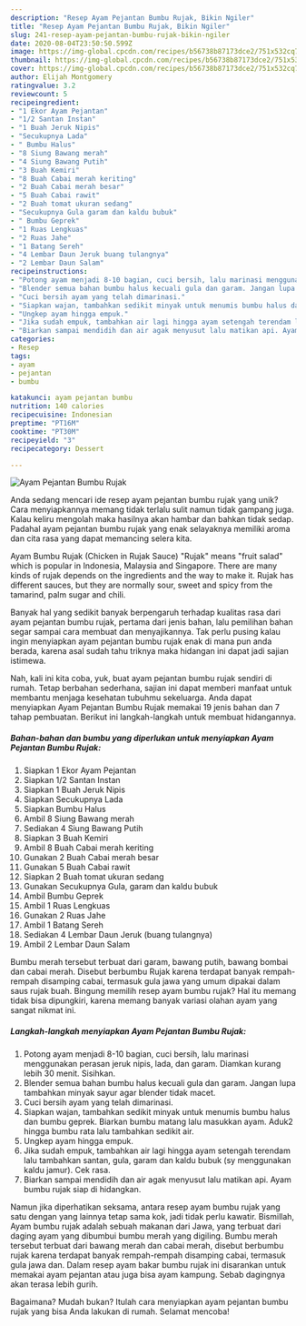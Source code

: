 ```yaml
---
description: "Resep Ayam Pejantan Bumbu Rujak, Bikin Ngiler"
title: "Resep Ayam Pejantan Bumbu Rujak, Bikin Ngiler"
slug: 241-resep-ayam-pejantan-bumbu-rujak-bikin-ngiler
date: 2020-08-04T23:50:50.599Z
image: https://img-global.cpcdn.com/recipes/b56738b87173dce2/751x532cq70/ayam-pejantan-bumbu-rujak-foto-resep-utama.jpg
thumbnail: https://img-global.cpcdn.com/recipes/b56738b87173dce2/751x532cq70/ayam-pejantan-bumbu-rujak-foto-resep-utama.jpg
cover: https://img-global.cpcdn.com/recipes/b56738b87173dce2/751x532cq70/ayam-pejantan-bumbu-rujak-foto-resep-utama.jpg
author: Elijah Montgomery
ratingvalue: 3.2
reviewcount: 5
recipeingredient:
- "1 Ekor Ayam Pejantan"
- "1/2 Santan Instan"
- "1 Buah Jeruk Nipis"
- "Secukupnya Lada"
- " Bumbu Halus"
- "8 Siung Bawang merah"
- "4 Siung Bawang Putih"
- "3 Buah Kemiri"
- "8 Buah Cabai merah keriting"
- "2 Buah Cabai merah besar"
- "5 Buah Cabai rawit"
- "2 Buah tomat ukuran sedang"
- "Secukupnya Gula garam dan kaldu bubuk"
- " Bumbu Geprek"
- "1 Ruas Lengkuas"
- "2 Ruas Jahe"
- "1 Batang Sereh"
- "4 Lembar Daun Jeruk buang tulangnya"
- "2 Lembar Daun Salam"
recipeinstructions:
- "Potong ayam menjadi 8-10 bagian, cuci bersih, lalu marinasi menggunakan perasan jeruk nipis, lada, dan garam. Diamkan kurang lebih 30 menit. Sisihkan."
- "Blender semua bahan bumbu halus kecuali gula dan garam. Jangan lupa tambahkan minyak sayur agar blender tidak macet."
- "Cuci bersih ayam yang telah dimarinasi."
- "Siapkan wajan, tambahkan sedikit minyak untuk menumis bumbu halus dan bumbu geprek. Biarkan bumbu matang lalu masukkan ayam. Aduk2 hingga bumbu rata lalu tambahkan sedikit air."
- "Ungkep ayam hingga empuk."
- "Jika sudah empuk, tambahkan air lagi hingga ayam setengah terendam lalu tambahkan santan, gula, garam dan kaldu bubuk (sy menggunakan kaldu jamur). Cek rasa."
- "Biarkan sampai mendidih dan air agak menyusut lalu matikan api. Ayam bumbu rujak siap di hidangkan."
categories:
- Resep
tags:
- ayam
- pejantan
- bumbu

katakunci: ayam pejantan bumbu 
nutrition: 140 calories
recipecuisine: Indonesian
preptime: "PT16M"
cooktime: "PT30M"
recipeyield: "3"
recipecategory: Dessert

---
```



![Ayam Pejantan Bumbu Rujak](https://img-global.cpcdn.com/recipes/b56738b87173dce2/751x532cq70/ayam-pejantan-bumbu-rujak-foto-resep-utama.jpg)

Anda sedang mencari ide resep ayam pejantan bumbu rujak yang unik? Cara menyiapkannya memang tidak terlalu sulit namun tidak gampang juga. Kalau keliru mengolah maka hasilnya akan hambar dan bahkan tidak sedap. Padahal ayam pejantan bumbu rujak yang enak selayaknya memiliki aroma dan cita rasa yang dapat memancing selera kita.

Ayam Bumbu Rujak (Chicken in Rujak Sauce) &#34;Rujak&#34; means &#34;fruit salad&#34; which is popular in Indonesia, Malaysia and Singapore. There are many kinds of rujak depends on the ingredients and the way to make it. Rujak has different sauces, but they are normally sour, sweet and spicy from the tamarind, palm sugar and chili.

Banyak hal yang sedikit banyak berpengaruh terhadap kualitas rasa dari ayam pejantan bumbu rujak, pertama dari jenis bahan, lalu pemilihan bahan segar sampai cara membuat dan menyajikannya. Tak perlu pusing kalau ingin menyiapkan ayam pejantan bumbu rujak enak di mana pun anda berada, karena asal sudah tahu triknya maka hidangan ini dapat jadi sajian istimewa.


Nah, kali ini kita coba, yuk, buat ayam pejantan bumbu rujak sendiri di rumah. Tetap berbahan sederhana, sajian ini dapat memberi manfaat untuk membantu menjaga kesehatan tubuhmu sekeluarga. Anda dapat menyiapkan Ayam Pejantan Bumbu Rujak memakai 19 jenis bahan dan 7 tahap pembuatan. Berikut ini langkah-langkah untuk membuat hidangannya.

<!--inarticleads1-->

##### Bahan-bahan dan bumbu yang diperlukan untuk menyiapkan Ayam Pejantan Bumbu Rujak:

1. Siapkan 1 Ekor Ayam Pejantan
1. Siapkan 1/2 Santan Instan
1. Siapkan 1 Buah Jeruk Nipis
1. Siapkan Secukupnya Lada
1. Siapkan  Bumbu Halus
1. Ambil 8 Siung Bawang merah
1. Sediakan 4 Siung Bawang Putih
1. Siapkan 3 Buah Kemiri
1. Ambil 8 Buah Cabai merah keriting
1. Gunakan 2 Buah Cabai merah besar
1. Gunakan 5 Buah Cabai rawit
1. Siapkan 2 Buah tomat ukuran sedang
1. Gunakan Secukupnya Gula, garam dan kaldu bubuk
1. Ambil  Bumbu Geprek
1. Ambil 1 Ruas Lengkuas
1. Gunakan 2 Ruas Jahe
1. Ambil 1 Batang Sereh
1. Sediakan 4 Lembar Daun Jeruk (buang tulangnya)
1. Ambil 2 Lembar Daun Salam


Bumbu merah tersebut terbuat dari garam, bawang putih, bawang bombai dan cabai merah. Disebut berbumbu Rujak karena terdapat banyak rempah-rempah disamping cabai, termasuk gula jawa yang umum dipakai dalam saus rujak buah. Bingung memilih resep ayam bumbu rujak? Hal itu memang tidak bisa dipungkiri, karena memang banyak variasi olahan ayam yang sangat nikmat ini. 

<!--inarticleads2-->

##### Langkah-langkah menyiapkan Ayam Pejantan Bumbu Rujak:

1. Potong ayam menjadi 8-10 bagian, cuci bersih, lalu marinasi menggunakan perasan jeruk nipis, lada, dan garam. Diamkan kurang lebih 30 menit. Sisihkan.
1. Blender semua bahan bumbu halus kecuali gula dan garam. Jangan lupa tambahkan minyak sayur agar blender tidak macet.
1. Cuci bersih ayam yang telah dimarinasi.
1. Siapkan wajan, tambahkan sedikit minyak untuk menumis bumbu halus dan bumbu geprek. Biarkan bumbu matang lalu masukkan ayam. Aduk2 hingga bumbu rata lalu tambahkan sedikit air.
1. Ungkep ayam hingga empuk.
1. Jika sudah empuk, tambahkan air lagi hingga ayam setengah terendam lalu tambahkan santan, gula, garam dan kaldu bubuk (sy menggunakan kaldu jamur). Cek rasa.
1. Biarkan sampai mendidih dan air agak menyusut lalu matikan api. Ayam bumbu rujak siap di hidangkan.


Namun jika diperhatikan seksama, antara resep ayam bumbu rujak yang satu dengan yang lainnya tetap sama kok, jadi tidak perlu kawatir. Bismillah, Ayam bumbu rujak adalah sebuah makanan dari Jawa, yang terbuat dari daging ayam yang dibumbui bumbu merah yang digiling. Bumbu merah tersebut terbuat dari bawang merah dan cabai merah, disebut berbumbu rujak karena terdapat banyak rempah-rempah disamping cabai, termasuk gula jawa dan. Dalam resep ayam bakar bumbu rujak ini disarankan untuk memakai ayam pejantan atau juga bisa ayam kampung. Sebab dagingnya akan terasa lebih gurih. 

Bagaimana? Mudah bukan? Itulah cara menyiapkan ayam pejantan bumbu rujak yang bisa Anda lakukan di rumah. Selamat mencoba!
